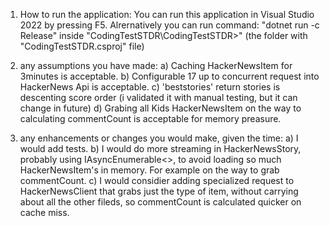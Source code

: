 
1) How to run the application:
You can run this application in Visual Studio 2022 by pressing F5.
Alrernatively you can run command: "dotnet run -c Release" inside "CodingTestSTDR\CodingTestSTDR>" (the folder with "CodingTestSTDR.csproj" file)

2) any assumptions you have made:
a) Caching HackerNewsItem for 3minutes is acceptable. 
b) Configurable 17 up to concurrent request into HackerNews Api is acceptable.
c) 'beststories' return stories is descenting score order (i validated it with manual testing, but it can change in future)
d) Grabing all Kids HackerNewsItem on the way to calculating commentCount is acceptable for memory preasure.

4) any enhancements or changes you would make, given the time:
a) I would add tests.
b) I would do more streaming in HackerNewsStory, probably using IAsyncEnumerable<>, to avoid loading so much HackerNewsItem's in memory. For example on the way to grab commentCount.
c) I would considier adding specialized request to HackerNewsClient that grabs just the type of item, without carrying about all the other fileds, so commentCount is calculated quicker on cache miss.
